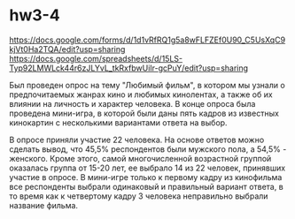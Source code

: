 # hw3-4
https://docs.google.com/forms/d/1d1vRfRQ1g5a8wFLFZEf0U90_C5UsXqC9kjVt0Ha2TQA/edit?usp=sharing
https://docs.google.com/spreadsheets/d/15LS-Typ92LMWLck44r6zJLYvL_tkRxfbwUiIr-gcPuY/edit?usp=sharing

Был проведен опрос на тему "Любимый фильм", в котором мы узнали о предпочитаемых жанрах кино и любимых кинолентах, а также об их влиянии на личность и характер человека. В конце опроса была проведена мини-игра, в которой были даны пять кадров из известных кинокартин с несколькими вариантами ответа на выбор. 


В опросе приняли участие 22 человека. На основе ответов можно сделать вывод, что 45,5% респондентов были мужского пола, а 54,5% - женского. Кроме этого, самой многочисленной возрастной группой оказалась группа от 15-20 лет, ее выбрало 14 из 22 человек, принявших участие в опросе. В мини-игре только к первому кадру из кинофильма все респонденты выбрали одинаковый и правильный вариант ответа, в то время как к четвертому кадру 3 человека неправильно выбрали название фильма. 
